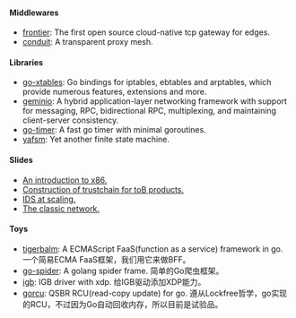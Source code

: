 #### Middlewares

* [frontier](https://github.com/singchia/frontier): The first open source cloud-native tcp gateway for edges.
* [conduit](https://github.com/moresec-io/conduit): A transparent proxy mesh. 

#### Libraries

* [go-xtables](https://github.com/singchia/go-xtables): Go bindings for iptables, ebtables and arptables, which provide numerous features, extensions and more.
* [geminio](https://github.com/singchia/geminio): A hybrid application-layer networking framework with support for messaging, RPC, bidirectional RPC, multiplexing, and maintaining client-server consistency.
* [go-timer](https://github.com/singchia/go-timer): A fast go timer with minimal goroutines.
* [yafsm](https://github.com/singchia/yafsm): Yet another finite state machine.

#### Slides

* [An introduction to x86.](https://github.com/singchia/slides/blob/main/An%20introduction%20to%20x86.pdf)
* [Construction of trustchain for toB products.](https://github.com/singchia/slides/blob/main/Construction%20of%20trustchain%20for%20toB%20products.pdf)
* [IDS at scaling.](https://github.com/singchia/slides/blob/main/IDS%20at%20scaling.pdf)
* [The classic network.](https://github.com/singchia/slides/blob/main/The%20classic%20network.pdf)

#### Toys

* [tigerbalm](https://github.com/jumboframes/tigerbalm): A ECMAScript FaaS(function as a service) framework in go. 一个简易ECMA FaaS框架，我们用它来做BFF。
* [go-spider](https://github.com/singchia/go-spider): A golang spider frame. 简单的Go爬虫框架。
* [igb](https://github.com/singchia/igb): IGB driver with xdp. 给IGB驱动添加XDP能力。
* [gorcu](https://github.com/singchia/gorcu): QSBR RCU(read-copy update) for go. 遵从Lockfree哲学，go实现的RCU，不过因为Go自动回收内存，所以目前是试验品。
